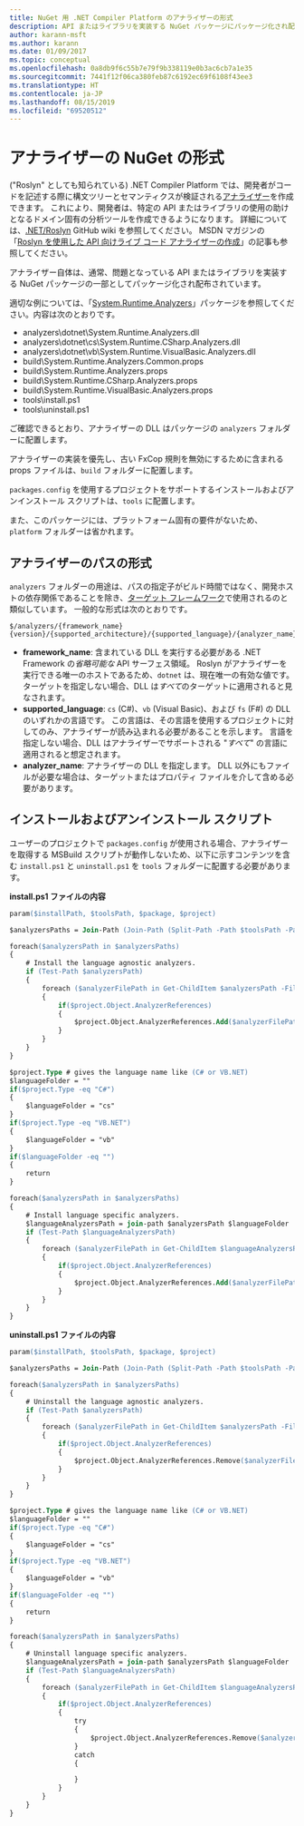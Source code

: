 ```yaml
---
title: NuGet 用 .NET Compiler Platform のアナライザーの形式
description: API またはライブラリを実装する NuGet パッケージにパッケージ化され配布される、.NET アナライザーの規則です。
author: karann-msft
ms.author: karann
ms.date: 01/09/2017
ms.topic: conceptual
ms.openlocfilehash: 0a8db9f6c55b7e79f9b338119e0b3ac6cb7a1e35
ms.sourcegitcommit: 7441f12f06ca380feb87c6192ec69f6108f43ee3
ms.translationtype: HT
ms.contentlocale: ja-JP
ms.lasthandoff: 08/15/2019
ms.locfileid: "69520512"
---
```

# <a name="analyzer-nuget-formats"></a>アナライザーの NuGet の形式

("Roslyn" としても知られている) .NET Compiler Platform では、開発者がコードを記述する際に構文ツリーとセマンティクスが検証される[アナライザー](https://github.com/dotnet/roslyn/wiki/How-To-Write-a-C%23-Analyzer-and-Code-Fix)を作成できます。 これにより、開発者は、特定の API またはライブラリの使用の助けとなるドメイン固有の分析ツールを作成できるようになります。 詳細については、[.NET/Roslyn](https://github.com/dotnet/roslyn/wiki) GitHub wiki を参照してください。 MSDN マガジンの「[Roslyn を使用した API 向けライブ コード アナライザーの作成](https://msdn.microsoft.com/magazine/dn879356.aspx)」の記事も参照してください。

アナライザー自体は、通常、問題となっている API またはライブラリを実装する NuGet パッケージの一部としてパッケージ化され配布されています。

適切な例については、「[System.Runtime.Analyzers](https://www.nuget.org/packages/System.Runtime.Analyzers)」パッケージを参照してください。内容は次のとおりです。

- analyzers\dotnet\System.Runtime.Analyzers.dll
- analyzers\dotnet\cs\System.Runtime.CSharp.Analyzers.dll
- analyzers\dotnet\vb\System.Runtime.VisualBasic.Analyzers.dll
- build\System.Runtime.Analyzers.Common.props
- build\System.Runtime.Analyzers.props
- build\System.Runtime.CSharp.Analyzers.props
- build\System.Runtime.VisualBasic.Analyzers.props
- tools\install.ps1
- tools\uninstall.ps1

ご確認できるとおり、アナライザーの DLL はパッケージの `analyzers` フォルダーに配置します。

アナライザーの実装を優先し、古い FxCop 規則を無効にするために含まれる props ファイルは、`build` フォルダーに配置します。

`packages.config` を使用するプロジェクトをサポートするインストールおよびアンインストール スクリプトは、`tools` に配置します。

また、このパッケージには、プラットフォーム固有の要件がないため、`platform` フォルダーは省かれます。


## <a name="analyzers-path-format"></a>アナライザーのパスの形式

`analyzers` フォルダーの用途は、パスの指定子がビルド時間ではなく、開発ホストの依存関係であることを除き、[ターゲット フレームワーク](../create-packages/supporting-multiple-target-frameworks.md)で使用されるのと類似しています。 一般的な形式は次のとおりです。

    $/analyzers/{framework_name}{version}/{supported_architecture}/{supported_language}/{analyzer_name}.dll

- **framework_name**: 含まれている DLL を実行する必要がある .NET Framework の*省略可能な* API サーフェス領域。 Roslyn がアナライザーを実行できる唯一のホストであるため、`dotnet` は、現在唯一の有効な値です。 ターゲットを指定しない場合、DLL は*すべて*のターゲットに適用されると見なされます。
- **supported_language**: `cs` (C#)、`vb` (Visual Basic)、および `fs` (F#) の DLL のいずれかの言語です。 この言語は、その言語を使用するプロジェクトに対してのみ、アナライザーが読み込まれる必要があることを示します。 言語を指定しない場合、DLL はアナライザーでサポートされる "*すべて*" の言語に適用されると想定されます。
- **analyzer_name**: アナライザーの DLL を指定します。 DLL 以外にもファイルが必要な場合は、ターゲットまたはプロパティ ファイルを介して含める必要があります。


## <a name="install-and-uninstall-scripts"></a>インストールおよびアンインストール スクリプト

ユーザーのプロジェクトで `packages.config` が使用される場合、アナライザーを取得する MSBuild スクリプトが動作しないため、以下に示すコンテンツを含む `install.ps1` と `uninstall.ps1` を `tools` フォルダーに配置する必要があります。

**install.ps1 ファイルの内容**

```ps
param($installPath, $toolsPath, $package, $project)

$analyzersPaths = Join-Path (Join-Path (Split-Path -Path $toolsPath -Parent) "analyzers" ) * -Resolve

foreach($analyzersPath in $analyzersPaths)
{
    # Install the language agnostic analyzers.
    if (Test-Path $analyzersPath)
    {
        foreach ($analyzerFilePath in Get-ChildItem $analyzersPath -Filter *.dll)
        {
            if($project.Object.AnalyzerReferences)
            {
                $project.Object.AnalyzerReferences.Add($analyzerFilePath.FullName)
            }
        }
    }
}

$project.Type # gives the language name like (C# or VB.NET)
$languageFolder = ""
if($project.Type -eq "C#")
{
    $languageFolder = "cs"
}
if($project.Type -eq "VB.NET")
{
    $languageFolder = "vb"
}
if($languageFolder -eq "")
{
    return
}

foreach($analyzersPath in $analyzersPaths)
{
    # Install language specific analyzers.
    $languageAnalyzersPath = join-path $analyzersPath $languageFolder
    if (Test-Path $languageAnalyzersPath)
    {
        foreach ($analyzerFilePath in Get-ChildItem $languageAnalyzersPath -Filter *.dll)
        {
            if($project.Object.AnalyzerReferences)
            {
                $project.Object.AnalyzerReferences.Add($analyzerFilePath.FullName)
            }
        }
    }
}
```


**uninstall.ps1 ファイルの内容**

```ps
param($installPath, $toolsPath, $package, $project)

$analyzersPaths = Join-Path (Join-Path (Split-Path -Path $toolsPath -Parent) "analyzers" ) * -Resolve

foreach($analyzersPath in $analyzersPaths)
{
    # Uninstall the language agnostic analyzers.
    if (Test-Path $analyzersPath)
    {
        foreach ($analyzerFilePath in Get-ChildItem $analyzersPath -Filter *.dll)
        {
            if($project.Object.AnalyzerReferences)
            {
                $project.Object.AnalyzerReferences.Remove($analyzerFilePath.FullName)
            }
        }
    }
}

$project.Type # gives the language name like (C# or VB.NET)
$languageFolder = ""
if($project.Type -eq "C#")
{
    $languageFolder = "cs"
}
if($project.Type -eq "VB.NET")
{
    $languageFolder = "vb"
}
if($languageFolder -eq "")
{
    return
}

foreach($analyzersPath in $analyzersPaths)
{
    # Uninstall language specific analyzers.
    $languageAnalyzersPath = join-path $analyzersPath $languageFolder
    if (Test-Path $languageAnalyzersPath)
    {
        foreach ($analyzerFilePath in Get-ChildItem $languageAnalyzersPath -Filter *.dll)
        {
            if($project.Object.AnalyzerReferences)
            {
                try
                {
                    $project.Object.AnalyzerReferences.Remove($analyzerFilePath.FullName)
                }
                catch
                {

                }
            }
        }
    }
}
```
